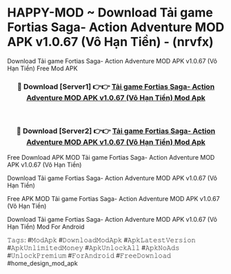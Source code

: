 # HAPPY-MOD ~ Download Tải game Fortias Saga- Action Adventure MOD APK v1.0.67 (Vô Hạn Tiền) - (nrvfx)
Download Tải game Fortias Saga- Action Adventure MOD APK v1.0.67 (Vô Hạn Tiền) Free Mod APK

<div align="center">
<h3>🔴 Download [Server1] 👉👉 <a href="https://apk-comot.site?title=Tải_game_Fortias_Saga-_Action_Adventure_MOD_APK_v1.0.67_(Vô_Hạn_Tiền)">Tải game Fortias Saga- Action Adventure MOD APK v1.0.67 (Vô Hạn Tiền) Mod Apk</a></h3><br>

<h3>🔴 Download [Server2] 👉👉 <a href="https://apk-comot.site?title=Tải_game_Fortias_Saga-_Action_Adventure_MOD_APK_v1.0.67_(Vô_Hạn_Tiền)">Tải game Fortias Saga- Action Adventure MOD APK v1.0.67 (Vô Hạn Tiền) Mod Apk</a></h3>
</div>


Free Download APK MOD Tải game Fortias Saga- Action Adventure MOD APK v1.0.67 (Vô Hạn Tiền)

Download Tải game Fortias Saga- Action Adventure MOD APK v1.0.67 (Vô Hạn Tiền) 

Free APK MOD Tải game Fortias Saga- Action Adventure MOD APK v1.0.67 (Vô Hạn Tiền) 

Download Tải game Fortias Saga- Action Adventure MOD APK v1.0.67 (Vô Hạn Tiền) Mod For Android

𝚃𝚊𝚐𝚜: #𝙼𝚘𝚍𝙰𝚙𝚔 #𝙳𝚘𝚠𝚗𝚕𝚘𝚊𝚍𝙼𝚘𝚍𝙰𝚙𝚔 #𝙰𝚙𝚔𝙻𝚊𝚝𝚎𝚜𝚝𝚅𝚎𝚛𝚜𝚒𝚘𝚗 #𝙰𝚙𝚔𝚄𝚗𝚕𝚒𝚖𝚒𝚝𝚎𝚍𝙼𝚘𝚗𝚎𝚢 #𝙰𝚙𝚔𝚄𝚗𝚕𝚘𝚌𝚔𝙰𝚕𝚕 #𝙰𝚙𝚔𝙽𝚘𝙰𝚍𝚜 #𝚄𝚗𝚕𝚘𝚌𝚔𝙿𝚛𝚎𝚖𝚒𝚞𝚖 #𝙵𝚘𝚛𝙰𝚗𝚍𝚛𝚘𝚒𝚍 #𝙵𝚛𝚎𝚎𝙳𝚘𝚠𝚗𝚕𝚘𝚊𝚍 #home_design_mod_apk